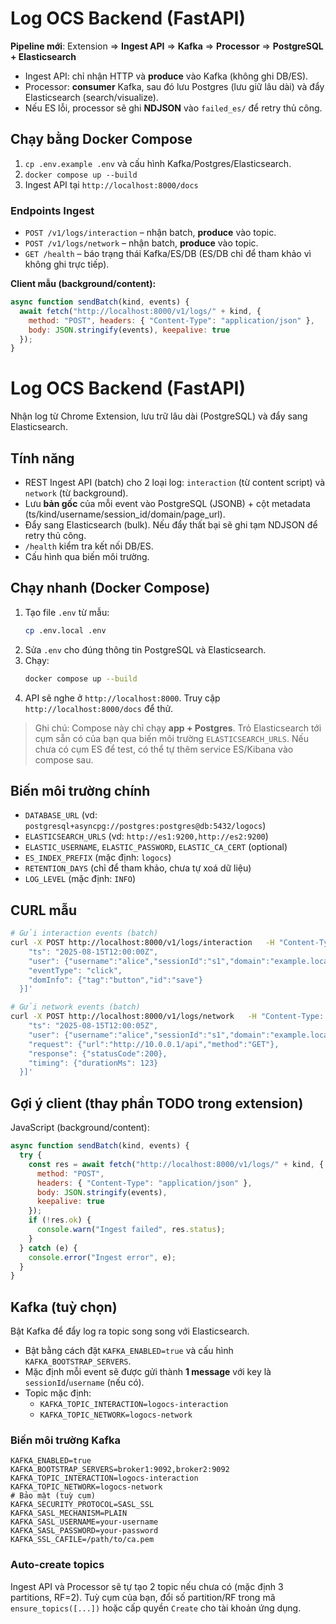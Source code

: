 # Log OCS Backend (FastAPI)

**Pipeline mới**: Extension ⇒ **Ingest API** ⇒ **Kafka** ⇒ **Processor** ⇒ **PostgreSQL + Elasticsearch**

- Ingest API: chỉ nhận HTTP và **produce** vào Kafka (không ghi DB/ES).
- Processor: **consumer** Kafka, sau đó lưu Postgres (lưu giữ lâu dài) và đẩy Elasticsearch (search/visualize).
- Nếu ES lỗi, processor sẽ ghi **NDJSON** vào `failed_es/` để retry thủ công.

## Chạy bằng Docker Compose
1. `cp .env.example .env` và cấu hình Kafka/Postgres/Elasticsearch.
2. `docker compose up --build`
3. Ingest API tại `http://localhost:8000/docs`

### Endpoints Ingest
- `POST /v1/logs/interaction` – nhận batch, **produce** vào topic.
- `POST /v1/logs/network` – nhận batch, **produce** vào topic.
- `GET /health` – báo trạng thái Kafka/ES/DB (ES/DB chỉ để tham khảo vì không ghi trực tiếp).

**Client mẫu (background/content):**
```js
async function sendBatch(kind, events) {
  await fetch("http://localhost:8000/v1/logs/" + kind, {
    method: "POST", headers: { "Content-Type": "application/json" },
    body: JSON.stringify(events), keepalive: true
  });
}
```
# Log OCS Backend (FastAPI)

Nhận log từ Chrome Extension, lưu trữ lâu dài (PostgreSQL) và đẩy sang Elasticsearch.

## Tính năng
- REST Ingest API (batch) cho 2 loại log: `interaction` (từ content script) và `network` (từ background).
- Lưu **bản gốc** của mỗi event vào PostgreSQL (JSONB) + cột metadata (ts/kind/username/session_id/domain/page_url).
- Đẩy sang Elasticsearch (bulk). Nếu đẩy thất bại sẽ ghi tạm NDJSON để retry thủ công.
- `/health` kiểm tra kết nối DB/ES.
- Cấu hình qua biến môi trường.

## Chạy nhanh (Docker Compose)
1. Tạo file `.env` từ mẫu:
   ```bash
   cp .env.local .env
   ```
2. Sửa `.env` cho đúng thông tin PostgreSQL và Elasticsearch.
3. Chạy:
   ```bash
   docker compose up --build
   ```
4. API sẽ nghe ở `http://localhost:8000`. Truy cập `http://localhost:8000/docs` để thử.

> Ghi chú: Compose này chỉ chạy **app + Postgres**. Trỏ Elasticsearch tới cụm sẵn có của bạn qua biến môi trường `ELASTICSEARCH_URLS`.
> Nếu chưa có cụm ES để test, có thể tự thêm service ES/Kibana vào compose sau.

## Biến môi trường chính
- `DATABASE_URL` (vd: `postgresql+asyncpg://postgres:postgres@db:5432/logocs`)
- `ELASTICSEARCH_URLS` (vd: `http://es1:9200,http://es2:9200`)
- `ELASTIC_USERNAME`, `ELASTIC_PASSWORD`, `ELASTIC_CA_CERT` (optional)
- `ES_INDEX_PREFIX` (mặc định: `logocs`)
- `RETENTION_DAYS` (chỉ để tham khảo, chưa tự xoá dữ liệu)
- `LOG_LEVEL` (mặc định: `INFO`)

## CURL mẫu
```bash
# Gửi interaction events (batch)
curl -X POST http://localhost:8000/v1/logs/interaction   -H "Content-Type: application/json"   -d '[{
    "ts": "2025-08-15T12:00:00Z",
    "user": {"username":"alice","sessionId":"s1","domain":"example.local","pageUrl":"/home"},
    "eventType": "click",
    "domInfo": {"tag":"button","id":"save"}
  }]'

# Gửi network events (batch)
curl -X POST http://localhost:8000/v1/logs/network   -H "Content-Type: application/json"   -d '[{
    "ts": "2025-08-15T12:00:05Z",
    "user": {"username":"alice","sessionId":"s1","domain":"example.local","pageUrl":"/home"},
    "request": {"url":"http://10.0.0.1/api","method":"GET"},
    "response": {"statusCode":200},
    "timing": {"durationMs": 123}
  }]'
```

## Gợi ý client (thay phần TODO trong extension)
JavaScript (background/content):
```js
async function sendBatch(kind, events) {
  try {
    const res = await fetch("http://localhost:8000/v1/logs/" + kind, {
      method: "POST",
      headers: { "Content-Type": "application/json" },
      body: JSON.stringify(events),
      keepalive: true
    });
    if (!res.ok) {
      console.warn("Ingest failed", res.status);
    }
  } catch (e) {
    console.error("Ingest error", e);
  }
}
```

## Kafka (tuỳ chọn)
Bật Kafka để đẩy log ra topic song song với Elasticsearch.
- Bật bằng cách đặt `KAFKA_ENABLED=true` và cấu hình `KAFKA_BOOTSTRAP_SERVERS`.
- Mặc định mỗi event sẽ được gửi thành **1 message** với key là `sessionId`/`username` (nếu có).
- Topic mặc định:
  - `KAFKA_TOPIC_INTERACTION=logocs-interaction`
  - `KAFKA_TOPIC_NETWORK=logocs-network`

### Biến môi trường Kafka
```
KAFKA_ENABLED=true
KAFKA_BOOTSTRAP_SERVERS=broker1:9092,broker2:9092
KAFKA_TOPIC_INTERACTION=logocs-interaction
KAFKA_TOPIC_NETWORK=logocs-network
# Bảo mật (tuỳ cụm)
KAFKA_SECURITY_PROTOCOL=SASL_SSL
KAFKA_SASL_MECHANISM=PLAIN
KAFKA_SASL_USERNAME=your-username
KAFKA_SASL_PASSWORD=your-password
KAFKA_SSL_CAFILE=/path/to/ca.pem
```

### Auto-create topics
Ingest API và Processor sẽ tự tạo 2 topic nếu chưa có (mặc định 3 partitions, RF=2).
Tuỳ cụm của bạn, đổi số partition/RF trong mã `ensure_topics([...])` hoặc cấp quyền `Create` cho tài khoản ứng dụng.
